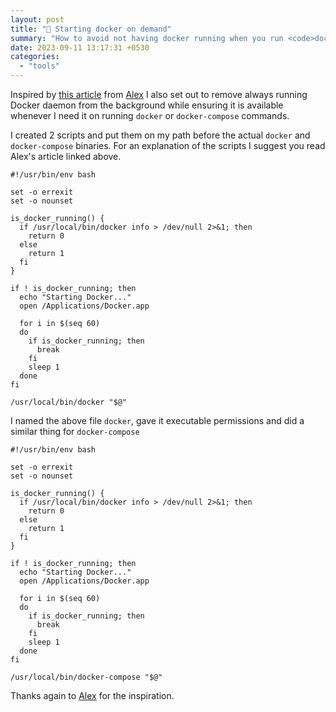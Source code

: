 ```yaml
---
layout: post
title: "🐳 Starting docker on demand"
summary: "How to avoid not having docker running when you run <code>docker</code> or <code>docker-compose</code> commands"
date: 2023-09-11 13:17:31 +0530
categories:
  - "tools"
---
```


Inspired by [this article](https://alexwlchan.net/2023/docker-on-demand/) from [Alex](https://alexwlchan.net) I also set out to remove always running Docker daemon from the background while ensuring it is available whenever I need it on running `docker` or `docker-compose` commands.

I created 2 scripts and put them on my path before the actual `docker` and `docker-compose` binaries. For an explanation of the scripts I suggest you read Alex's article linked above.

```shell
#!/usr/bin/env bash

set -o errexit
set -o nounset

is_docker_running() {
  if /usr/local/bin/docker info > /dev/null 2>&1; then
    return 0
  else
    return 1
  fi
}

if ! is_docker_running; then
  echo "Starting Docker..."
  open /Applications/Docker.app

  for i in $(seq 60)
  do
    if is_docker_running; then
      break
    fi
    sleep 1
  done
fi

/usr/local/bin/docker "$@"
```

I named the above file `docker`, gave it executable permissions and did a similar thing for `docker-compose`

```shell
#!/usr/bin/env bash

set -o errexit
set -o nounset

is_docker_running() {
  if /usr/local/bin/docker info > /dev/null 2>&1; then
    return 0
  else
    return 1
  fi
}

if ! is_docker_running; then
  echo "Starting Docker..."
  open /Applications/Docker.app

  for i in $(seq 60)
  do
    if is_docker_running; then
      break
    fi
    sleep 1
  done
fi

/usr/local/bin/docker-compose "$@"
```

Thanks again to [Alex](https://alexwlchan.net) for the inspiration.
